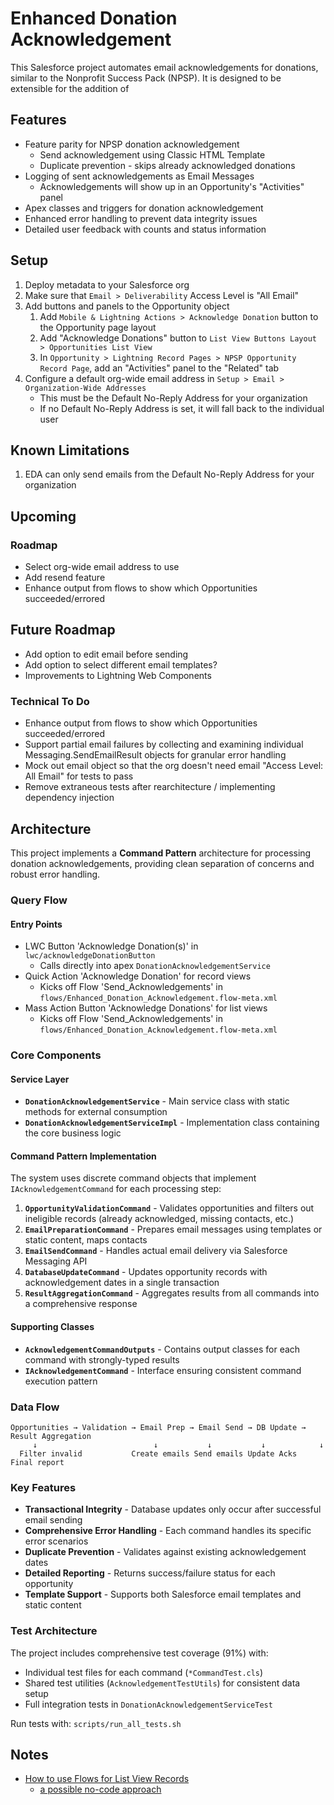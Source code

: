 # Enhanced Donation Acknowledgement

This Salesforce project automates email acknowledgements for donations, similar to the Nonprofit Success Pack (NPSP). It is designed to be extensible for the addition of

## Features

- Feature parity for NPSP donation acknowledgement
  - Send acknowledgement using Classic HTML Template
  - Duplicate prevention - skips already acknowledged donations
- Logging of sent acknowledgements as Email Messages
  - Acknowledgements will show up in an Opportunity's "Activities" panel
- Apex classes and triggers for donation acknowledgement
- Enhanced error handling to prevent data integrity issues
- Detailed user feedback with counts and status information

## Setup

1. Deploy metadata to your Salesforce org
1. Make sure that `Email > Deliverability` Access Level is "All Email"
1. Add buttons and panels to the Opportunity object
   1. Add `Mobile & Lightning Actions > Acknowledge Donation` button to the Opportunity page layout
   1. Add "Acknowledge Donations" button to `List View Buttons Layout > Opportunities List View`
   1. In `Opportunity > Lightning Record Pages > NPSP Opportunity Record Page`, add an "Activities" panel to the "Related" tab
1. Configure a default org-wide email address in `Setup > Email > Organization-Wide Addresses`
   - This must be the Default No-Reply Address for your organization
   - If no Default No-Reply Address is set, it will fall back to the individual user

## Known Limitations

1. EDA can only send emails from the Default No-Reply Address for your organization

## Upcoming

### Roadmap

- Select org-wide email address to use
- Add resend feature
- Enhance output from flows to show which Opportunities succeeded/errored

## Future Roadmap

- Add option to edit email before sending
- Add option to select different email templates?
- Improvements to Lightning Web Components

### Technical To Do

- Enhance output from flows to show which Opportunities succeeded/errored
- Support partial email failures by collecting and examining individual Messaging.SendEmailResult objects for granular error handling
- Mock out email object so that the org doesn't need email "Access Level: All Email" for tests to pass
- Remove extraneous tests after rearchitecture / implementing dependency injection

## Architecture

This project implements a **Command Pattern** architecture for processing donation acknowledgements, providing clean separation of concerns and robust error handling.

### Query Flow

#### Entry Points

- LWC Button 'Acknowledge Donation(s)' in `lwc/acknowledgeDonationButton`
  - Calls directly into apex `DonationAcknowledgementService`
- Quick Action 'Acknowledge Donation' for record views
  - Kicks off Flow 'Send_Acknowledgements' in `flows/Enhanced_Donation_Acknowledgement.flow-meta.xml`
- Mass Action Button 'Acknowledge Donations' for list views
  - Kicks off Flow 'Send_Acknowledgements' in `flows/Enhanced_Donation_Acknowledgement.flow-meta.xml`

### Core Components

#### Service Layer

- **`DonationAcknowledgementService`** - Main service class with static methods for external consumption
- **`DonationAcknowledgementServiceImpl`** - Implementation class containing the core business logic

#### Command Pattern Implementation

The system uses discrete command objects that implement `IAcknowledgementCommand` for each processing step:

1. **`OpportunityValidationCommand`** - Validates opportunities and filters out ineligible records (already acknowledged, missing contacts, etc.)
2. **`EmailPreparationCommand`** - Prepares email messages using templates or static content, maps contacts
3. **`EmailSendCommand`** - Handles actual email delivery via Salesforce Messaging API
4. **`DatabaseUpdateCommand`** - Updates opportunity records with acknowledgement dates in a single transaction
5. **`ResultAggregationCommand`** - Aggregates results from all commands into a comprehensive response

#### Supporting Classes

- **`AcknowledgementCommandOutputs`** - Contains output classes for each command with strongly-typed results
- **`IAcknowledgementCommand`** - Interface ensuring consistent command execution pattern

### Data Flow

```
Opportunities → Validation → Email Prep → Email Send → DB Update → Result Aggregation
     ↓                          ↓           ↓           ↓            ↓
  Filter invalid           Create emails Send emails Update Acks  Final report
```

### Key Features

- **Transactional Integrity** - Database updates only occur after successful email sending
- **Comprehensive Error Handling** - Each command handles its specific error scenarios
- **Duplicate Prevention** - Validates against existing acknowledgement dates
- **Detailed Reporting** - Returns success/failure status for each opportunity
- **Template Support** - Supports both Salesforce email templates and static content

### Test Architecture

The project includes comprehensive test coverage (91%) with:

- Individual test files for each command (`*CommandTest.cls`)
- Shared test utilities (`AcknowledgementTestUtils`) for consistent data setup
- Full integration tests in `DonationAcknowledgementServiceTest`

Run tests with: `scripts/run_all_tests.sh`

## Notes

- [How to use Flows for List View Records](https://www.accidentalcodersf.com/2020/07/use-flows-from-list-views-salesforce.html)
  - [a possible no-code approach](https://www.accidentalcodersf.com/2023/02/flow-list-view-pass-records.html)
